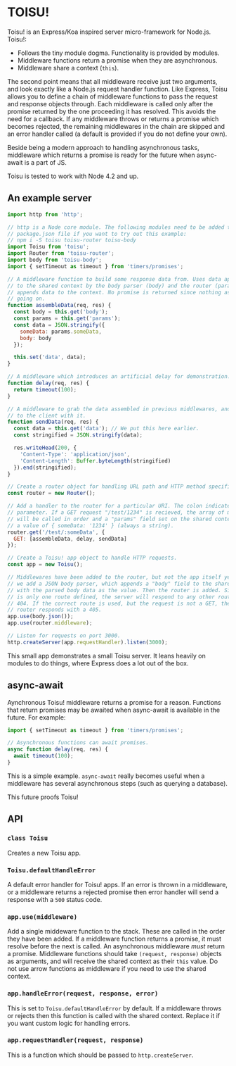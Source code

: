 # TOISU!

Toisu! is an Express/Koa inspired server micro-framework for Node.js. Toisu!:

 - Follows the tiny module dogma. Functionality is provided by modules.
 - Middleware functions return a promise when they are asynchronous.
 - Middleware share a context (`this`).

The second point means that all middleware receive just two arguments, and look
exactly like a Node.js request handler function. Like Express, Toisu allows you
to define a chain of middleware functions to pass the request and response
objects through. Each middleware is called only after the promise returned by
the one proceeding it has resolved. This avoids the need for a callback. If any
middleware throws or returns a promise which becomes rejected, the remaining
middlewares in the chain are skipped and an error handler called (a default is
provided if you do not define your own).

Beside being a modern approach to handling asynchronous tasks, middleware which
returns a promise is ready for the future when async-await is a part of JS.

Toisu is tested to work with Node 4.2 and up.

## An example server

```javascript
import http from 'http';

// http is a Node core module. The following modules need to be added to your
// package.json file if you want to try out this example:
// npm i -S toisu toisu-router toisu-body
import Toisu from 'toisu';
import Router from 'toisu-router';
import body from 'toisu-body';
import { setTimeout as timeout } from 'timers/promises';

// A middleware function to build some response data from. Uses data appended
// to the shared context by the body parser (body) and the router (params). It
// appends data to the context. No promise is returned since nothing async is
// going on.
function assembleData(req, res) {
  const body = this.get('body');
  const params = this.get('params');
  const data = JSON.stringify({
    someData: params.someData,
    body: body
  });

  this.set('data', data);
}

// A middleware which introduces an artificial delay for demonstration.
function delay(req, res) {
  return timeout(100);
}

// A middleware to grab the data assembled in previous middlewares, and respond
// to the client with it.
function sendData(req, res) {
  const data = this.get('data'); // We put this here earlier.
  const stringified = JSON.stringify(data);

  res.writeHead(200, {
    'Content-Type': 'application/json',
    'Content-Length': Buffer.byteLength(stringified)
  }).end(stringified);
}

// Create a router object for handling URL path and HTTP method specific logic.
const router = new Router();

// Add a handler to the router for a particular URI. The colon indicates a
// parameter. If a GET request "/test/1234" is recieved, the array of middlwares
// will be called in order and a "params" field set on the shared context with
// a value of { someData: '1234' } (always a string).
router.get('/test/:someData', {
  GET: [assembleData, delay, sendData]
});

// Create a Toisu! app object to handle HTTP requests.
const app = new Toisu();

// Middlewares have been added to the router, but not the app itself yet. First
// we add a JSON body parser, which appends a "body" field to the shared context
// with the parsed body data as the value. Then the router is added. Since there
// is only one route defined, the server will respond to any other route with a
// 404. If the correct route is used, but the request is not a GET, then the
// router responds with a 405.
app.use(body.json());
app.use(router.middleware);

// Listen for requests on port 3000.
http.createServer(app.requestHandler).listen(3000);
```

This small app demonstrates a small Toisu server. It leans heavily on modules to
do things, where Express does a lot out of the box.

## async-await

Aynchronous Toisu! middleware returns a promise for a reason. Functions that
return promises may be awaited when async-await is available in the future. For
example:

```javascript
import { setTimeout as timeout } from 'timers/promises';

// Asynchronous functions can await promises.
async function delay(req, res) {
  await timeout(100);
}
```

This is a simple example. `async-await` really becomes useful when a middleware
has several asynchronous steps (such as querying a database).

This future proofs Toisu!

## API

### `class Toisu`

Creates a new Toisu app.

### `Toisu.defaultHandleError`

A default error handler for Toisu! apps. If an error is thrown in a middleware,
or a middleware returns a rejected promise then error handler will send a
response with a `500` status code.

### `app.use(middleware)`

Add a single middeware function to the stack. These are called in the order they
have been added. If a middleware function returns a promise, it must resolve
before the next is called. An asynchronous middleware _must_ return a promise.
Middleware functions should take `(request, response)` objects as arguments, and
will receive the shared context as their `this` value. Do not use arrow
functions as middleware if you need to use the shared context.

### `app.handleError(request, response, error)`

This is set to `Toisu.defaultHandleError` by default. If a middleware throws or
rejects then this function is called with the shared context. Replace it if you
want custom logic for handling errors.

### `app.requestHandler(request, response)`

This is a function which should be passed to `http.createServer`.
